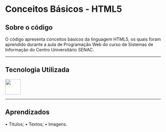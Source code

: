 # Conceitos Básicos  - HTML5

<h2>Sobre o código</h2>
<p>O código apresenta conceitos básicos da linguagem HTML5, os quais foram aprendido durante a aula de Programação Web do curso de Sistemas de Informação do Centro Universitário SENAC.</p>
<hr>
<h2>Tecnologia Utilizada</h2>
<img src="https://camo.githubusercontent.com/f2ce4039c99cf35adde738583ab0fbcd60eaafccf1e949884bda91d0b5c819ce/68747470733a2f2f63646e2e6a7364656c6976722e6e65742f67682f64657669636f6e732f64657669636f6e2f69636f6e732f68746d6c352f68746d6c352d6f726967696e616c2e737667" width="50px"/>
<hr>
<h2>Aprendizados</h2>
• Títulos;
• Textos;
• Imagens.
